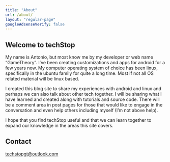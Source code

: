 ```yaml
---
title: "About"
url: /about/
layout: "regular-page"
googleAdsenseVerify: false
---
```


## Welcome to techStop

My name is Antonio, but most know me by my developer or web name “GameTheory”. I’ve been creating customizations and apps for android for a few years now. My computer operating system of choice has been linux, specifically in the ubuntu family for quite a long time. Most if not all OS related material will be linux based.

I created this blog site to share my experiences with android and linux and perhaps we can also talk about other tech together. I will be sharing what I have learned and created along with tutorials and source code. There will be a comment area in post pages for those that would like to engage in the conversation and even help others including myself (I’m not above help).

I hope that you find techStop useful and that we can learn together to expand our knowledge in the areas this site covers.

## Contact

[techstopgt@outlook.com](mailto:techstopgt@outlook.com)
